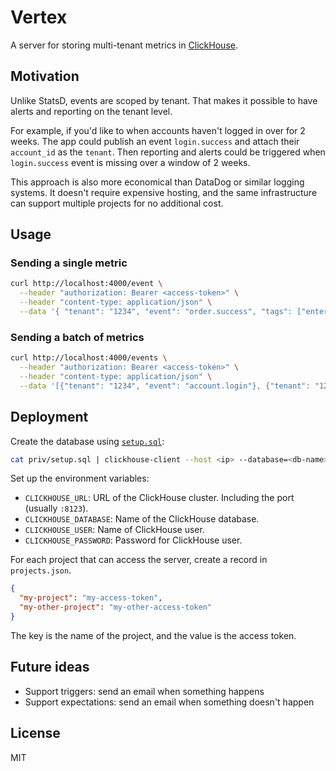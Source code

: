 # Vertex

A server for storing multi-tenant metrics in [ClickHouse](https://clickhouse.com/).

## Motivation

Unlike StatsD, events are scoped by tenant. That makes it possible to have alerts and reporting on the tenant level.

For example, if you'd like to when accounts haven't logged in over for 2 weeks. The app could publish an event `login.success` and attach their `account_id` as the `tenant`. Then reporting and alerts could be triggered when `login.success` event is missing over a window of 2 weeks.

This approach is also more economical than DataDog or similar logging systems. It doesn't require expensive hosting, and the same infrastructure can support multiple projects for no additional cost.

## Usage

### Sending a single metric

```bash
curl http://localhost:4000/event \
  --header "authorization: Bearer <access-token>" \
  --header "content-type: application/json" \
  --data '{ "tenant": "1234", "event": "order.success", "tags": ["enterprise-plan", "sandbox"] }'
```

### Sending a batch of metrics

```bash
curl http://localhost:4000/events \
  --header "authorization: Bearer <access-token>" \
  --header "content-type: application/json" \
  --data '[{"tenant": "1234", "event": "account.login"}, {"tenant": "1234", "event": "order.success"}]'
```

## Deployment

Create the database using [`setup.sql`](/priv/setup.sql):

```bash
cat priv/setup.sql | clickhouse-client --host <ip> --database=<db-name> --user=default --password=<password>
```

Set up the environment variables:

- `CLICKHOUSE_URL`: URL of the ClickHouse cluster. Including the port (usually `:8123`).
- `CLICKHOUSE_DATABASE`: Name of the ClickHouse database.
- `CLICKHOUSE_USER`: Name of ClickHouse user.
- `CLICKHOUSE_PASSWORD`: Password for ClickHouse user.

For each project that can access the server, create a record in `projects.json`.

```json
{
  "my-project": "my-access-token",
  "my-other-project": "my-other-access-token"
}
```

The key is the name of the project, and the value is the access token.

## Future ideas

- Support triggers: send an email when something happens
- Support expectations: send an email when something doesn't happen

## License

MIT
